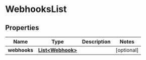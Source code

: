 
# WebhooksList

## Properties
Name | Type | Description | Notes
------------ | ------------- | ------------- | -------------
**webhooks** | [**List&lt;Webhook&gt;**](Webhook.md) |  |  [optional]



